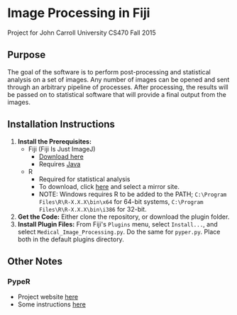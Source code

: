 # Image Processing in Fiji
Project for John Carroll University CS470 Fall 2015

## Purpose
The goal of the software is to perform post-processing and statistical analysis on a set of images. Any number of images can be opened and sent through an arbitrary pipeline of processes. After processing, the results will be passed on to statistical software that will provide a final output from the images. 

## Installation Instructions
1. **Install the Prerequisites:**
	* Fiji (Fiji Is Just ImageJ)
		* [Download here](http://fiji.sc/Downloads#Fiji)
		* Requires [Java](http://www.oracle.com/technetwork/java/javase/downloads/jre8-downloads-2133155.html)
	* R
		* Required for statistical analysis
		* To download, click [here](https://cran.r-project.org/mirrors.html) and select a mirror site.
		* NOTE: Windows requires R to be added to the PATH; `C:\Program Files\R\R-X.X.X\bin\x64` for 64-bit systems, `C:\Program Files\R\R-X.X.X\bin\i386` for 32-bit.
2. **Get the Code:** Either clone the repository, or download the plugin folder.
3. **Install Plugin Files:** From Fiji's `Plugins` menu, select `Install...`, and select `Medical_Image_Processing.py`. Do the same for `pyper.py`. Place both in the default plugins directory.

## Other Notes
### PypeR
* Project website [here](http://www.webarray.org/softwares/PypeR/)
* Some instructions [here](http://www.jstatsoft.org/article/view/v035c02/v35c02.pdf)
